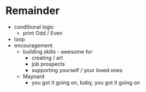 # Remainder

- conditional logic
  - print Odd / Even
- loop
- encouragement
  - building skills - awesome for
    - creating / art
    - job prospects
    - supporting yourself / your loved ones
  - Maynard
    - you got it going on, baby, you got it going on
